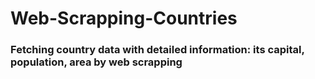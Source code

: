 # Web-Scrapping-Countries

### Fetching country data with detailed information: its capital, population, area by web scrapping 
